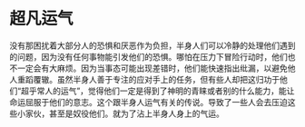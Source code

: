 # 超凡运气

没有那困扰着大部分人的恐惧和厌恶作为负担，半身人们可以冷静的处理他们遇到的问题，因为没有任何事物能引发他们的恐惧。哪怕在压力下冒险行动时，他们也不一定会有大麻烦。因为当事态可能出现差错时，他们能快速指出纰漏，以避免他人重蹈覆辙。虽然半身人善于专注的应对手上的任务，但有些人却把这归功于他们“超乎常人的运气”，觉得他们一定是得到了神明的青睐或者别的什么能力，能让命运屈服于他们的意志。这个跟半身人运气有关的传说。导致了一些人会去压迫这些小家伙，甚至是奴役他们。就为了沾上半身人身上的气运。
